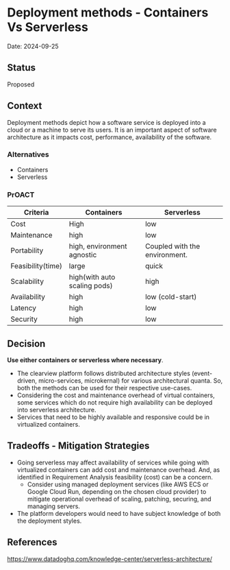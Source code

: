 # Deployment methods - Containers Vs Serverless
Date: 2024-09-25

## Status
Proposed 

## Context
Deployment methods depict how a software service is deployed into a cloud or a machine to serve its users. It is an important aspect of software architecture as it impacts cost, performance, availability of the software. 

### Alternatives
* Containers
* Serverless

### PrOACT

| Criteria      | Containers | Serverless |
| ----------- | ----------- | ----------- |
| Cost  | High | low | 
| Maintenance | high        | low | 
| Portability | high, environment agnostic | Coupled with the environment.
| Feasibility(time) | large        | quick |
| Scalability | high(with auto scaling pods)        | high
| Availability | high        | low (cold-start)
| Latency | high        | low
| Security | high        | low


## Decision
**Use either containers or serverless where necessary**.
* The clearview platform follows distributed architecture styles (event-driven, micro-services, microkernal) for various architectural quanta. So, both the methods can be used for their respective use-cases.
* Considering the cost and maintenance overhead of virtual containers, some services which do not require high availability can be deployed into serverless architecture. 
* Services that need to be highly available and responsive could be in virtualized containers.


## Tradeoffs - Mitigation Strategies
* Going serverless may affect availability of services while going with virtualized containers can add cost and maintenance overhead. And, as identified in Requirement Analysis feasibility (cost) can be a concern.
  * Consider using managed deployment services (like AWS ECS or Google Cloud Run, depending on the chosen cloud provider) to mitigate operational overhead of scaling, patching, securing, and managing servers.
* The platform developers would need to have subject knowledge of both the deployment styles.

## References
https://www.datadoghq.com/knowledge-center/serverless-architecture/